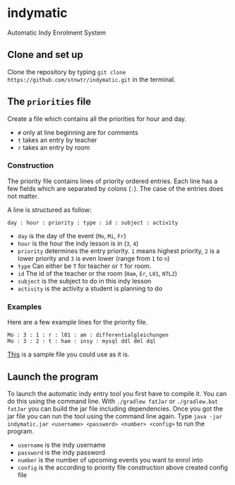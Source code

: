# indymatic
Automatic Indy Enrolment System

## Clone and set up
Clone the repository by typing `git clone https://github.com/stnwtr/indymatic.git` in the terminal.

## The `priorities` file
Create a file which contains all the priorities for hour and day.
* `#` only at line beginning are for comments
* `t` takes an entry by teacher
* `r` takes an entry by room

### Construction
The priority file contains lines of priority ordered entries.
Each line has a few fields which are separated by colons (`:`).
The case of the entries does not matter.

A line is structured as follow:
```
day : hour : priority : type : id : subject : activity
```
* `day` is the day of the event (`Mo`, `Mi`, `Fr`)
* `hour` is the hour the indy lesson is in (`3`, `4`)
* `priority` determines the entry priority. `1` means highest priority, `2` is a lower priority and `3` is even lower (range from `1` to `n`)
* `type` Can either be `T` for teacher or `T` for room.
* `id` The id of the teacher or the room (`Ham`, `Er`, `L01`, `NTL2`)
* `subject` is the subject to do in this indy lesson
* `activity` is the activity a student is planning to do

### Examples
Here are a few example lines for the priority file.
```
Mo : 3 : 1 : r : l01 : am : differentialgleichungen
Mo : 3 : 2 : t : ham : insy : mysql ddl dml dql
```
[This](https://github.com/stnwtr/indymatic/blob/master/src/main/resources/priorities.cfg) is a sample file you could use as it is.

## Launch the program
To launch the automatic indy entry tool you first have to compile it.
You can do this using the command line.
With `./gradlew fatJar` or `./gradlew.bat fatJar` you can build the jar file including dependencies.
Once you got the jar file you can run the tool using the command line again.
Type `java -jar indymatic.jar <username> <password> <number> <config>` to run the program.
* `username` is the indy username
* `password` is the indy password
* `number` is the number of upcoming events you want to enrol into
* `config` is the according to priority file construction above created config file
